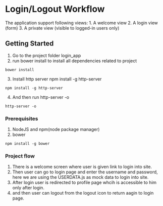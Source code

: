 # Login/Logout Workflow

The application support following views:
	1. A welcome view
	2. A login view (form)
	3. A private view (visible to logged-in users only)

## Getting Started

  1. Go to the project folder login_app
  2. run bower install to install all dependencies related to project
  ```
  bower install
  ```   
  3. Install http server npm install -g http-server
  ```
  npm install -g http-server
  ```   
  4. And then run http-server -o
  ```
  http-server -o
  ```   

### Prerequisites

  1. NodeJS and npm(node package manager)
  2. bower 
  ```
  npm install -g bower
  ```   


### Project flow

  1. There is a welcome screen where user is given link to login into site.
  2. Then user can go to login page and enter the username and password, here we are using the USERDATA.js as mock data to login into site.
  3. After login user is redirected to profile page whcih is accessible to him only after login.
  4. and then user can logout from the logout icon to return aagin to login page.

